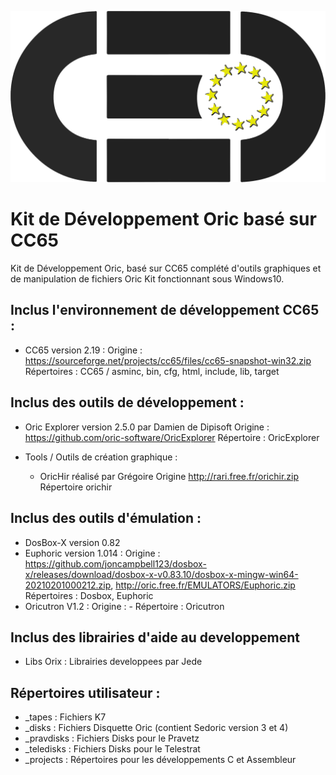 ![](https://github.com/club-europe-oric/DEVKIT_CEO/blob/main/.ceo/logo_ceo_small.svg)


# Kit de Développement Oric basé sur CC65 
Kit de Développement Oric, basé sur CC65 complété d'outils graphiques et de manipulation de fichiers Oric
Kit fonctionnant sous Windows10.

## Inclus l'environnement de développement CC65 : 
- CC65 version 2.19 : 
    Origine : https://sourceforge.net/projects/cc65/files/cc65-snapshot-win32.zip
    Répertoires : CC65 / asminc, bin, cfg, html, include, lib, target

## Inclus des outils de développement : 
- Oric Explorer version 2.5.0 par Damien de Dipisoft
    Origine : https://github.com/oric-software/OricExplorer
    Répertoire : OricExplorer

- Tools / Outils de création graphique :
    - OricHir réalisé par Grégoire
        Origine http://rari.free.fr/orichir.zip
        Répertoire orichir

## Inclus des outils d'émulation : 
- DosBox-X version 0.82
- Euphoric version 1.014 : 
    Origine : https://github.com/joncampbell123/dosbox-x/releases/download/dosbox-x-v0.83.10/dosbox-x-mingw-win64-20210201000212.zip, 
    http://oric.free.fr/EMULATORS/Euphoric.zip
    Répertoires : Dosbox, Euphoric
- Oricutron V1.2 : 
    Origine : -
    Répertoire : Oricutron

## Inclus des librairies d'aide au developpement
- Libs
    Orix : Librairies developpees par Jede

## Répertoires utilisateur :
- _tapes : Fichiers K7
- _disks : Fichiers Disquette Oric (contient Sedoric version 3 et 4)
- _pravdisks : Fichiers Disks pour le Pravetz
- _teledisks : Fichiers Disks pour le Telestrat
- _projects : Répertoires pour les développements C et Assembleur
